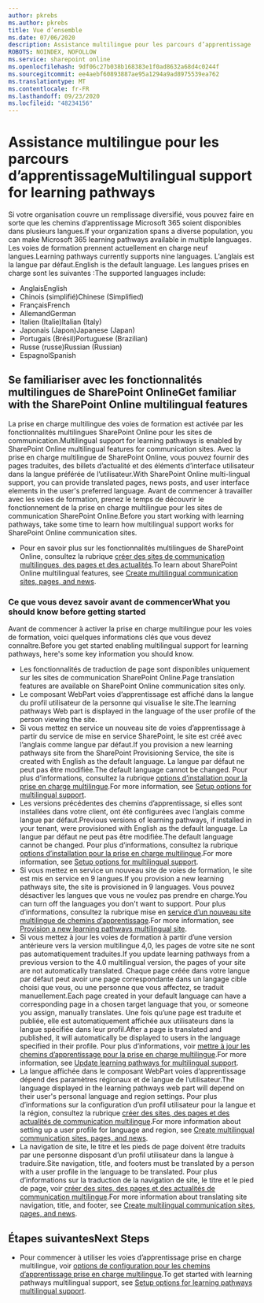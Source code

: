 ```yaml
---
author: pkrebs
ms.author: pkrebs
title: Vue d’ensemble
ms.date: 07/06/2020
description: Assistance multilingue pour les parcours d’apprentissage
ROBOTS: NOINDEX, NOFOLLOW
ms.service: sharepoint online
ms.openlocfilehash: 9df06c27b038b168383e1f0ad8632a68d4c0244f
ms.sourcegitcommit: ee4aebf60893887ae95a1294a9ad8975539ea762
ms.translationtype: MT
ms.contentlocale: fr-FR
ms.lasthandoff: 09/23/2020
ms.locfileid: "48234156"
---
```

# <a name="multilingual-support-for-learning-pathways"></a><span data-ttu-id="bcfca-103">Assistance multilingue pour les parcours d’apprentissage</span><span class="sxs-lookup"><span data-stu-id="bcfca-103">Multilingual support for learning pathways</span></span>

<span data-ttu-id="bcfca-104">Si votre organisation couvre un remplissage diversifié, vous pouvez faire en sorte que les chemins d’apprentissage Microsoft 365 soient disponibles dans plusieurs langues.</span><span class="sxs-lookup"><span data-stu-id="bcfca-104">If your organization spans a diverse population, you can make Microsoft 365 learning pathways available in multiple languages.</span></span> <span data-ttu-id="bcfca-105">Les voies de formation prennent actuellement en charge neuf langues.</span><span class="sxs-lookup"><span data-stu-id="bcfca-105">Learning pathways currently supports nine languages.</span></span> <span data-ttu-id="bcfca-106">L’anglais est la langue par défaut.</span><span class="sxs-lookup"><span data-stu-id="bcfca-106">English is the default language.</span></span> <span data-ttu-id="bcfca-107">Les langues prises en charge sont les suivantes :</span><span class="sxs-lookup"><span data-stu-id="bcfca-107">The supported languages include:</span></span>   

- <span data-ttu-id="bcfca-108">Anglais</span><span class="sxs-lookup"><span data-stu-id="bcfca-108">English</span></span>    
- <span data-ttu-id="bcfca-109">Chinois (simplifié)</span><span class="sxs-lookup"><span data-stu-id="bcfca-109">Chinese (Simplified)</span></span>
- <span data-ttu-id="bcfca-110">Français</span><span class="sxs-lookup"><span data-stu-id="bcfca-110">French</span></span>
- <span data-ttu-id="bcfca-111">Allemand</span><span class="sxs-lookup"><span data-stu-id="bcfca-111">German</span></span>
- <span data-ttu-id="bcfca-112">Italien (Italie)</span><span class="sxs-lookup"><span data-stu-id="bcfca-112">Italian (Italy)</span></span>
- <span data-ttu-id="bcfca-113">Japonais (Japon)</span><span class="sxs-lookup"><span data-stu-id="bcfca-113">Japanese (Japan)</span></span>
- <span data-ttu-id="bcfca-114">Portugais (Brésil)</span><span class="sxs-lookup"><span data-stu-id="bcfca-114">Portuguese (Brazilian)</span></span>
- <span data-ttu-id="bcfca-115">Russe (russe)</span><span class="sxs-lookup"><span data-stu-id="bcfca-115">Russian (Russian)</span></span>
- <span data-ttu-id="bcfca-116">Espagnol</span><span class="sxs-lookup"><span data-stu-id="bcfca-116">Spanish</span></span>

## <a name="get-familiar-with-the-sharepoint-online-multilingual-features"></a><span data-ttu-id="bcfca-117">Se familiariser avec les fonctionnalités multilingues de SharePoint Online</span><span class="sxs-lookup"><span data-stu-id="bcfca-117">Get familiar with the SharePoint Online multilingual features</span></span>
<span data-ttu-id="bcfca-118">La prise en charge multilingue des voies de formation est activée par les fonctionnalités multilingues SharePoint Online pour les sites de communication.</span><span class="sxs-lookup"><span data-stu-id="bcfca-118">Multilingual support for learning pathways is enabled by SharePoint Online multilingual features for communication sites.</span></span>
<span data-ttu-id="bcfca-119">Avec la prise en charge multilingue de SharePoint Online, vous pouvez fournir des pages traduites, des billets d’actualité et des éléments d’interface utilisateur dans la langue préférée de l’utilisateur.</span><span class="sxs-lookup"><span data-stu-id="bcfca-119">With SharePoint Online multi-lingual support, you can provide translated pages, news posts, and user interface elements in the user's preferred language.</span></span> <span data-ttu-id="bcfca-120">Avant de commencer à travailler avec les voies de formation, prenez le temps de découvrir le fonctionnement de la prise en charge multilingue pour les sites de communication SharePoint Online.</span><span class="sxs-lookup"><span data-stu-id="bcfca-120">Before you start working with learning pathways, take some time to learn how multilingual support works for SharePoint Online communication sites.</span></span> 
- <span data-ttu-id="bcfca-121">Pour en savoir plus sur les fonctionnalités multilingues de SharePoint Online, consultez la rubrique [créer des sites de communication multilingues, des pages et des actualités](https://support.office.com/article/2bb7d610-5453-41c6-a0e8-6f40b3ed750c).</span><span class="sxs-lookup"><span data-stu-id="bcfca-121">To learn about SharePoint Online multilingual features, see [Create multilingual communication sites, pages, and news](https://support.office.com/article/2bb7d610-5453-41c6-a0e8-6f40b3ed750c).</span></span> 

### <a name="what-you-should-know-before-getting-started"></a><span data-ttu-id="bcfca-122">Ce que vous devez savoir avant de commencer</span><span class="sxs-lookup"><span data-stu-id="bcfca-122">What you should know before getting started</span></span> 
<span data-ttu-id="bcfca-123">Avant de commencer à activer la prise en charge multilingue pour les voies de formation, voici quelques informations clés que vous devez connaître.</span><span class="sxs-lookup"><span data-stu-id="bcfca-123">Before you get started enabling multilingual support for learning pathways, here's some key information you should know.</span></span> 

- <span data-ttu-id="bcfca-124">Les fonctionnalités de traduction de page sont disponibles uniquement sur les sites de communication SharePoint Online.</span><span class="sxs-lookup"><span data-stu-id="bcfca-124">Page translation features are available on SharePoint Online communication sites only.</span></span>
- <span data-ttu-id="bcfca-125">Le composant WebPart voies d’apprentissage est affiché dans la langue du profil utilisateur de la personne qui visualise le site.</span><span class="sxs-lookup"><span data-stu-id="bcfca-125">The learning pathways Web part is displayed in the language of the user profile of the person viewing the site.</span></span>   
- <span data-ttu-id="bcfca-126">Si vous mettez en service un nouveau site de voies d’apprentissage à partir du service de mise en service SharePoint, le site est créé avec l’anglais comme langue par défaut.</span><span class="sxs-lookup"><span data-stu-id="bcfca-126">If you provision a new learning pathways site from the SharePoint Provisioning Service, the site is created with English as the default language.</span></span> <span data-ttu-id="bcfca-127">La langue par défaut ne peut pas être modifiée.</span><span class="sxs-lookup"><span data-stu-id="bcfca-127">The default language cannot be changed.</span></span> <span data-ttu-id="bcfca-128">Pour plus d’informations, consultez la rubrique [options d’installation pour la prise en charge multilingue](https://docs.microsoft.com/office365/customlearning/custom_setupoptions_ml).</span><span class="sxs-lookup"><span data-stu-id="bcfca-128">For more information, see [Setup options for multilingual support](https://docs.microsoft.com/office365/customlearning/custom_setupoptions_ml).</span></span>
- <span data-ttu-id="bcfca-129">Les versions précédentes des chemins d’apprentissage, si elles sont installées dans votre client, ont été configurées avec l’anglais comme langue par défaut.</span><span class="sxs-lookup"><span data-stu-id="bcfca-129">Previous versions of learning pathways, if installed in your tenant, were provisioned with English as the default language.</span></span> <span data-ttu-id="bcfca-130">La langue par défaut ne peut pas être modifiée.</span><span class="sxs-lookup"><span data-stu-id="bcfca-130">The default language cannot be changed.</span></span> <span data-ttu-id="bcfca-131">Pour plus d’informations, consultez la rubrique [options d’installation pour la prise en charge multilingue](https://docs.microsoft.com/office365/customlearning/custom_setupoptions_ml).</span><span class="sxs-lookup"><span data-stu-id="bcfca-131">For more information, see [Setup options for multilingual support](https://docs.microsoft.com/office365/customlearning/custom_setupoptions_ml).</span></span>
- <span data-ttu-id="bcfca-132">Si vous mettez en service un nouveau site de voies de formation, le site est mis en service en 9 langues.</span><span class="sxs-lookup"><span data-stu-id="bcfca-132">If you provision a new learning pathways site, the site is provisioned in 9 languages.</span></span> <span data-ttu-id="bcfca-133">Vous pouvez désactiver les langues que vous ne voulez pas prendre en charge.</span><span class="sxs-lookup"><span data-stu-id="bcfca-133">You can turn off the languages you don't want to support.</span></span> <span data-ttu-id="bcfca-134">Pour plus d’informations, consultez la rubrique mise en [service d’un nouveau site multilingue de chemins d’apprentissage](https://docs.microsoft.com/office365/customlearning/custom_provision_ml).</span><span class="sxs-lookup"><span data-stu-id="bcfca-134">For more information, see [Provision a new learning pathways multilingual site](https://docs.microsoft.com/office365/customlearning/custom_provision_ml).</span></span>  
- <span data-ttu-id="bcfca-135">Si vous mettez à jour les voies de formation à partir d’une version antérieure vers la version multilingue 4,0, les pages de votre site ne sont pas automatiquement traduites.</span><span class="sxs-lookup"><span data-stu-id="bcfca-135">If you update learning pathways from a previous version to the 4.0 multilingual version, the pages of your site are not automatically translated.</span></span> <span data-ttu-id="bcfca-136">Chaque page créée dans votre langue par défaut peut avoir une page correspondante dans un langage cible choisi que vous, ou une personne que vous affectez, se traduit manuellement.</span><span class="sxs-lookup"><span data-stu-id="bcfca-136">Each page created in your default language can have a corresponding page in a chosen target language that you, or someone you assign, manually translates.</span></span> <span data-ttu-id="bcfca-137">Une fois qu’une page est traduite et publiée, elle est automatiquement affichée aux utilisateurs dans la langue spécifiée dans leur profil.</span><span class="sxs-lookup"><span data-stu-id="bcfca-137">After a page is translated and published, it will automatically be displayed to users in the language specified in their profile.</span></span> <span data-ttu-id="bcfca-138">Pour plus d’informations, voir [mettre à jour les chemins d’apprentissage pour la prise en charge multilingue](https://docs.microsoft.com/office365/customlearning/custom_update_ml).</span><span class="sxs-lookup"><span data-stu-id="bcfca-138">For more information, see [Update learning pathways for multilingual support](https://docs.microsoft.com/office365/customlearning/custom_update_ml).</span></span> 
- <span data-ttu-id="bcfca-139">La langue affichée dans le composant WebPart voies d’apprentissage dépend des paramètres régionaux et de langue de l’utilisateur.</span><span class="sxs-lookup"><span data-stu-id="bcfca-139">The language displayed in the learning pathways web part will depend on their user's personal language and region settings.</span></span> <span data-ttu-id="bcfca-140">Pour plus d’informations sur la configuration d’un profil utilisateur pour la langue et la région, consultez la rubrique [créer des sites, des pages et des actualités de communication multilingue](https://support.office.com/article/2bb7d610-5453-41c6-a0e8-6f40b3ed750c).</span><span class="sxs-lookup"><span data-stu-id="bcfca-140">For more information about setting up a user profile for language and region, see [Create multilingual communication sites, pages, and news](https://support.office.com/article/2bb7d610-5453-41c6-a0e8-6f40b3ed750c).</span></span> 
- <span data-ttu-id="bcfca-141">La navigation de site, le titre et les pieds de page doivent être traduits par une personne disposant d’un profil utilisateur dans la langue à traduire.</span><span class="sxs-lookup"><span data-stu-id="bcfca-141">Site navigation, title, and footers must be translated by a person with a user profile in the language to be translated.</span></span> <span data-ttu-id="bcfca-142">Pour plus d’informations sur la traduction de la navigation de site, le titre et le pied de page, voir [créer des sites, des pages et des actualités de communication multilingue](https://support.office.com/article/2bb7d610-5453-41c6-a0e8-6f40b3ed750c).</span><span class="sxs-lookup"><span data-stu-id="bcfca-142">For more information about translating site navigation, title, and footer, see [Create multilingual communication sites, pages, and news](https://support.office.com/article/2bb7d610-5453-41c6-a0e8-6f40b3ed750c).</span></span>

## <a name="next-steps"></a><span data-ttu-id="bcfca-143">Étapes suivantes</span><span class="sxs-lookup"><span data-stu-id="bcfca-143">Next Steps</span></span>
- <span data-ttu-id="bcfca-144">Pour commencer à utiliser les voies d’apprentissage prise en charge multilingue, voir [options de configuration pour les chemins d’apprentissage prise en charge multilingue](https://docs.microsoft.com/office365/customlearning/custom_setupoptions_ml).</span><span class="sxs-lookup"><span data-stu-id="bcfca-144">To get started with learning pathways multilingual support, see [Setup options for learning pathways multilingual support](https://docs.microsoft.com/office365/customlearning/custom_setupoptions_ml).</span></span>